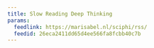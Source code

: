 ```yaml
---
title: Slow Reading Deep Thinking
params:
  feedlink: https://marisabel.nl/sciphi/rss/
  feedid: 26eca2411dd65d4ee566fa8fcbb40c7b
---
```

